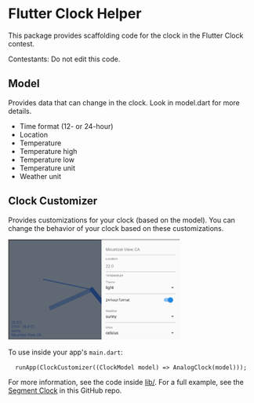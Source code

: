 # Flutter Clock Helper

This package provides scaffolding code for the clock in the Flutter Clock contest.

Contestants: Do not edit this code.


## Model
Provides data that can change in the clock. Look in model.dart for more details.

 * Time format (12- or 24-hour)
 * Location
 * Temperature
 * Temperature high
 * Temperature low
 * Temperature unit
 * Weather unit


## Clock Customizer
Provides customizations for your clock (based on the model).
You can change the behavior of your clock based on these customizations.

<img src='customizer.png' width='350'>

To use inside your app's `main.dart`:

```
  runApp(ClockCustomizer((ClockModel model) => AnalogClock(model)));
```

For more information, see the code inside [lib/](lib).
For a full example, see the [Segment Clock](../segment_clock) in this GitHub repo.
